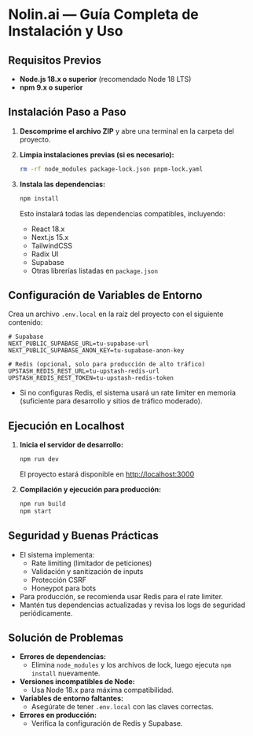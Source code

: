 # Nolin.ai — Guía Completa de Instalación y Uso

## Requisitos Previos

- **Node.js 18.x o superior** (recomendado Node 18 LTS)
- **npm 9.x o superior**

## Instalación Paso a Paso

1. **Descomprime el archivo ZIP** y abre una terminal en la carpeta del proyecto.

2. **Limpia instalaciones previas (si es necesario):**
   ```bash
   rm -rf node_modules package-lock.json pnpm-lock.yaml
   ```

3. **Instala las dependencias:**
   ```bash
   npm install
   ```
   Esto instalará todas las dependencias compatibles, incluyendo:
   - React 18.x
   - Next.js 15.x
   - TailwindCSS
   - Radix UI
   - Supabase
   - Otras librerías listadas en `package.json`

## Configuración de Variables de Entorno

Crea un archivo `.env.local` en la raíz del proyecto con el siguiente contenido:

```
# Supabase
NEXT_PUBLIC_SUPABASE_URL=tu-supabase-url
NEXT_PUBLIC_SUPABASE_ANON_KEY=tu-supabase-anon-key

# Redis (opcional, solo para producción de alto tráfico)
UPSTASH_REDIS_REST_URL=tu-upstash-redis-url
UPSTASH_REDIS_REST_TOKEN=tu-upstash-redis-token
```

- Si no configuras Redis, el sistema usará un rate limiter en memoria (suficiente para desarrollo y sitios de tráfico moderado).

## Ejecución en Localhost

1. **Inicia el servidor de desarrollo:**
   ```bash
   npm run dev
   ```
   El proyecto estará disponible en [http://localhost:3000](http://localhost:3000)

2. **Compilación y ejecución para producción:**
   ```bash
   npm run build
   npm start
   ```

## Seguridad y Buenas Prácticas

- El sistema implementa:
  - Rate limiting (limitador de peticiones)
  - Validación y sanitización de inputs
  - Protección CSRF
  - Honeypot para bots
- Para producción, se recomienda usar Redis para el rate limiter.
- Mantén tus dependencias actualizadas y revisa los logs de seguridad periódicamente.

## Solución de Problemas

- **Errores de dependencias:**
  - Elimina `node_modules` y los archivos de lock, luego ejecuta `npm install` nuevamente.
- **Versiones incompatibles de Node:**
  - Usa Node 18.x para máxima compatibilidad.
- **Variables de entorno faltantes:**
  - Asegúrate de tener `.env.local` con las claves correctas.
- **Errores en producción:**
  - Verifica la configuración de Redis y Supabase.
